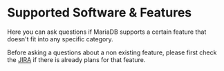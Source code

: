 # Supported Software & Features

Here you can ask questions if MariaDB supports a certain feature that doesn't fit into any specific category.

Before asking a questions about a non existing feature, please first check the [JIRA](../../development-articles/general-info/tools/jira.md) if there is already plans for that feature.
